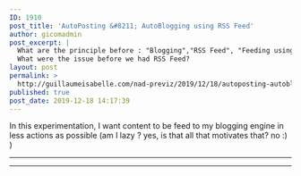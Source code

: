 ```yaml
---
ID: 1910
post_title: 'AutoPosting &#8211; AutoBlogging using RSS Feed'
author: gicomadmin
post_excerpt: |
  What are the principle before : "Blogging","RSS Feed", "Feeding using Pulling"?
  What were the issue before we had RSS Feed?
layout: post
permalink: >
  http://guillaumeisabelle.com/nad-previz/2019/12/18/autoposting-autoblogging-using-rss-feed/
published: true
post_date: 2019-12-18 14:17:39
---
```

<!-- wp:paragraph -->

In this experimentation, I want content to be feed to my blogging engine in less actions as possible (am I lazy ? yes, is that all that motivates that? no :) )

<!-- /wp:paragraph -->

<!-- wp:more -->

<!--more-->

<!-- /wp:more -->

<!-- wp:separator -->

<hr class="wp-block-separator" />

<!-- /wp:separator -->

<!-- wp:separator -->

<hr class="wp-block-separator" />

<!-- /wp:separator -->

<!-- wp:image {"id":1915,"sizeSlug":"large"} --><figure class="wp-block-image size-large">

<img src="http://guillaumeisabelle.com/nad-previz/wp-content/uploads/sites/19/2019/12/image-3.png" alt="" class="wp-image-1915" /></figure> <!-- /wp:image -->